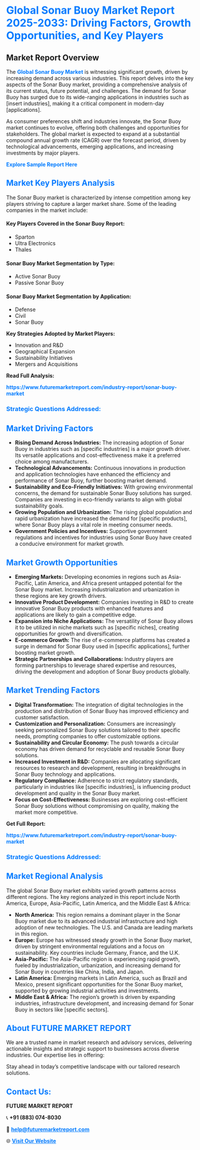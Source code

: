 <h1 style="color: #007BFF;">Global Sonar Buoy Market Report 2025-2033: Driving Factors, Growth Opportunities, and Key Players</h1>

<section id="overview">
<h2>Market Report Overview</h2>
<p>The <a href="https://www.futuremarketreport.com/industry-report/sonar-buoy-market" style="color: #007BFF; text-decoration: none;"><strong>Global Sonar Buoy Market</strong></a> is witnessing significant growth, driven by increasing demand across various industries. This report delves into the key aspects of the Sonar Buoy market, providing a comprehensive analysis of its current status, future potential, and challenges. The demand for Sonar Buoy has surged due to its wide-ranging applications in industries such as [insert industries], making it a critical component in modern-day [applications].</p>
<p>As consumer preferences shift and industries innovate, the Sonar Buoy market continues to evolve, offering both challenges and opportunities for stakeholders. The global market is expected to expand at a substantial compound annual growth rate (CAGR) over the forecast period, driven by technological advancements, emerging applications, and increasing investments by major players.</p>
</section>

<section id="overview">
<p><a href="https://www.futuremarketreport.com/request-sample/reportId=128059" style="color: #007BFF; text-decoration: none;"><strong>Explore Sample Report Here</strong></a></p>
</section>

<section id="key-players">
<h2 style="color: #007BFF;">Market Key Players Analysis</h2>
<p>The Sonar Buoy market is characterized by intense competition among key players striving to capture a larger market share. Some of the leading companies in the market include:</p>
<h4>Key Players Covered in the Sonar Buoy Report:</h4>
<ul><li>Sparton</li><li>Ultra Electronics</li><li>Thales</li></ul>
<h4>Sonar Buoy Market Segmentation by Type:</h4>
<ul><li>Active Sonar Buoy</li><li>Passive Sonar Buoy</li></ul>

<h4>Sonar Buoy Market Segmentation by Application:</h4>
<ul><li>Defense</li><li>Civil</li><li>Sonar Buoy</li></ul>
<p><strong>Key Strategies Adopted by Market Players:</strong></p>
<ul>
<li>Innovation and R&D</li>
<li>Geographical Expansion</li>
<li>Sustainability Initiatives</li>
<li>Mergers and Acquisitions</li>
</ul>
</section>

<section>
<p><strong>Read Full Analysis: </strong></p><a href="https://www.futuremarketreport.com/industry-report/sonar-buoy-market" style="color: #007BFF; text-decoration: none;"><strong>https://www.futuremarketreport.com/industry-report/sonar-buoy-market</strong></a>
<h3 style="color: #007BFF;">Strategic Questions Addressed:</h3>
</section>

<section id="driving-factors">
<h2 style="color: #007BFF;">Market Driving Factors</h2>
<ul>
<li><strong>Rising Demand Across Industries:</strong> The increasing adoption of Sonar Buoy in industries such as [specific industries] is a major growth driver. Its versatile applications and cost-effectiveness make it a preferred choice among manufacturers.</li>
<li><strong>Technological Advancements:</strong> Continuous innovations in production and application technologies have enhanced the efficiency and performance of Sonar Buoy, further boosting market demand.</li>
<li><strong>Sustainability and Eco-Friendly Initiatives:</strong> With growing environmental concerns, the demand for sustainable Sonar Buoy solutions has surged. Companies are investing in eco-friendly variants to align with global sustainability goals.</li>
<li><strong>Growing Population and Urbanization:</strong> The rising global population and rapid urbanization have increased the demand for [specific products], where Sonar Buoy plays a vital role in meeting consumer needs.</li>
<li><strong>Government Policies and Incentives:</strong> Supportive government regulations and incentives for industries using Sonar Buoy have created a conducive environment for market growth.</li>
</ul>
</section>

<section id="growth-opportunities">
<h2 style="color: #007BFF;">Market Growth Opportunities</h2>
<ul>
<li><strong>Emerging Markets:</strong> Developing economies in regions such as Asia-Pacific, Latin America, and Africa present untapped potential for the Sonar Buoy market. Increasing industrialization and urbanization in these regions are key growth drivers.</li>
<li><strong>Innovative Product Development:</strong> Companies investing in R&D to create innovative Sonar Buoy products with enhanced features and applications are likely to gain a competitive edge.</li>
<li><strong>Expansion into Niche Applications:</strong> The versatility of Sonar Buoy allows it to be utilized in niche markets such as [specific niches], creating opportunities for growth and diversification.</li>
<li><strong>E-commerce Growth:</strong> The rise of e-commerce platforms has created a surge in demand for Sonar Buoy used in [specific applications], further boosting market growth.</li>
<li><strong>Strategic Partnerships and Collaborations:</strong> Industry players are forming partnerships to leverage shared expertise and resources, driving the development and adoption of Sonar Buoy products globally.</li>
</ul>
</section>

<section id="trending-factors">
<h2 style="color: #007BFF;">Market Trending Factors</h2>
<ul>
<li><strong>Digital Transformation:</strong> The integration of digital technologies in the production and distribution of Sonar Buoy has improved efficiency and customer satisfaction.</li>
<li><strong>Customization and Personalization:</strong> Consumers are increasingly seeking personalized Sonar Buoy solutions tailored to their specific needs, prompting companies to offer customizable options.</li>
<li><strong>Sustainability and Circular Economy:</strong> The push towards a circular economy has driven demand for recyclable and reusable Sonar Buoy solutions.</li>
<li><strong>Increased Investment in R&D:</strong> Companies are allocating significant resources to research and development, resulting in breakthroughs in Sonar Buoy technology and applications.</li>
<li><strong>Regulatory Compliance:</strong> Adherence to strict regulatory standards, particularly in industries like [specific industries], is influencing product development and quality in the Sonar Buoy market.</li>
<li><strong>Focus on Cost-Effectiveness:</strong> Businesses are exploring cost-efficient Sonar Buoy solutions without compromising on quality, making the market more competitive.</li>
</ul>
</section>

<section>
<p><strong>Get Full Report: </strong></p><a href="https://www.futuremarketreport.com/industry-report/sonar-buoy-market" style="color: #007BFF; text-decoration: none;"><strong>https://www.futuremarketreport.com/industry-report/sonar-buoy-market</strong></a>
<h3 style="color: #007BFF;">Strategic Questions Addressed:</h3>
</section>


<section id="regional-analysis">
<h2 style="color: #007BFF;">Market Regional Analysis</h2>
<p>The global Sonar Buoy market exhibits varied growth patterns across different regions. The key regions analyzed in this report include North America, Europe, Asia-Pacific, Latin America, and the Middle East & Africa:</p>
<ul>
<li><strong>North America:</strong> This region remains a dominant player in the Sonar Buoy market due to its advanced industrial infrastructure and high adoption of new technologies. The U.S. and Canada are leading markets in this region.</li>
<li><strong>Europe:</strong> Europe has witnessed steady growth in the Sonar Buoy market, driven by stringent environmental regulations and a focus on sustainability. Key countries include Germany, France, and the U.K.</li>
<li><strong>Asia-Pacific:</strong> The Asia-Pacific region is experiencing rapid growth, fueled by industrialization, urbanization, and increasing demand for Sonar Buoy in countries like China, India, and Japan.</li>
<li><strong>Latin America:</strong> Emerging markets in Latin America, such as Brazil and Mexico, present significant opportunities for the Sonar Buoy market, supported by growing industrial activities and investments.</li>
<li><strong>Middle East & Africa:</strong> The region’s growth is driven by expanding industries, infrastructure development, and increasing demand for Sonar Buoy in sectors like [specific sectors].</li>
</ul>
</section>

<footer>
<h2 style="color: #007BFF;">About FUTURE MARKET REPORT</h2>
<p>We are a trusted name in market research and advisory services, delivering actionable insights and strategic support to businesses across diverse industries. Our expertise lies in offering:</p>

<p>Stay ahead in today’s competitive landscape with our tailored research solutions.</p>

<h2 style="color: #007BFF;">Contact Us:</h2>
<p><strong>FUTURE MARKET REPORT</strong></p>
<p>📞 <strong>+91 (883) 074-8030</strong></p>
<p>📧 <strong><a href="mailto:help@futuremarketreport.com" style="color: #007BFF;">help@futuremarketreport.com</a></strong></p>
<p>🌐 <strong><a href="https://www.futuremarketreport.com/" style="color: #007BFF;">Visit Our Website</a></strong></p>
</footer>